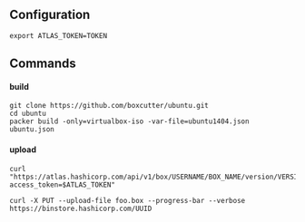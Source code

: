 ## Configuration

    export ATLAS_TOKEN=TOKEN

## Commands

#### build

    git clone https://github.com/boxcutter/ubuntu.git
    cd ubuntu
    packer build -only=virtualbox-iso -var-file=ubuntu1404.json ubuntu.json

#### upload

    curl "https://atlas.hashicorp.com/api/v1/box/USERNAME/BOX_NAME/version/VERSION/provider/PROVIDER_NAME/upload?access_token=$ATLAS_TOKEN"

    curl -X PUT --upload-file foo.box --progress-bar --verbose https://binstore.hashicorp.com/UUID
